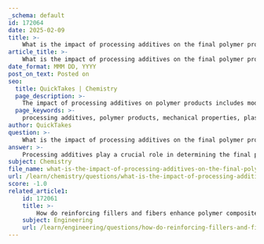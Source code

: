 ```yaml
---
_schema: default
id: 172064
date: 2025-02-09
title: >-
    What is the impact of processing additives on the final polymer product?
article_title: >-
    What is the impact of processing additives on the final polymer product?
date_format: MMM DD, YYYY
post_on_text: Posted on
seo:
  title: QuickTakes | Chemistry
  page_description: >-
    The impact of processing additives on polymer products includes modifications of mechanical properties, cost reduction, reinforcement, toughness and brittleness adjustment, surface characteristics improvement, and ensuring long-term stability.
  page_keywords: >-
    processing additives, polymer products, mechanical properties, plasticizers, impact modifiers, cost reduction, fillers, tensile strength, toughness, brittleness, surface modifiers, processing aids, long-term stability, polymer composites
author: QuickTakes
question: >-
    What is the impact of processing additives on the final polymer product?
answer: >-
    Processing additives play a crucial role in determining the final properties of polymer products. Here are the key impacts of these additives:\n\n1. **Modification of Mechanical Properties**: Additives can significantly alter the mechanical characteristics of polymers. For instance, plasticizers are used to increase flexibility, making the material more pliable. Impact modifiers, such as elastomers like EPDM, enhance the impact resistance of polymers, allowing them to withstand sudden forces without breaking.\n\n2. **Cost Reduction and Property Alteration**: Non-reinforcing fillers, such as calcium carbonate, are often added to reduce production costs. While they lower expenses, they can also modify properties like dimensional stability and rigidity. This means that while the material may become cheaper to produce, its performance characteristics may also change.\n\n3. **Reinforcement and Strength Enhancement**: Reinforcing fillers and fibers are incorporated into polymer composites to increase tensile strength. These fillers can lead to anisotropic properties, where the material exhibits different strengths in different directions, depending on the orientation of the fibers. This is particularly important in applications where directional strength is critical.\n\n4. **Impact on Toughness and Brittleness**: The type of filler used can influence the toughness of the polymer. Rigid fillers in ductile matrices may reduce toughness, making the material more brittle. Conversely, in brittle matrices, these fillers can enhance impact resistance, allowing the material to absorb energy better during impacts.\n\n5. **Surface and Processing Characteristics**: Surface modifiers help improve moisture dispersion in films, which is essential for applications requiring barrier properties. Processing aids enhance manufacturability, making it easier to mold and shape the polymer during production.\n\n6. **Long-term Stability**: Over time, polymers can undergo degradation, which can alter their properties. Additives are often necessary to maintain desired characteristics throughout the product's lifecycle, ensuring that the material remains functional and reliable.\n\nIn summary, processing additives are integral to tailoring the properties of polymer products, affecting everything from mechanical strength and flexibility to cost and manufacturability. Their careful selection and application can lead to significant improvements in performance and longevity of polymer materials.
subject: Chemistry
file_name: what-is-the-impact-of-processing-additives-on-the-final-polymer-product.md
url: /learn/chemistry/questions/what-is-the-impact-of-processing-additives-on-the-final-polymer-product
score: -1.0
related_article1:
    id: 172061
    title: >-
        How do reinforcing fillers and fibers enhance polymer composites?
    subject: Engineering
    url: /learn/engineering/questions/how-do-reinforcing-fillers-and-fibers-enhance-polymer-composites
---
```


&nbsp;